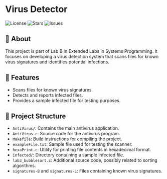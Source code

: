 # Virus Detector

![License](https://img.shields.io/github/license/gilbarel1/virus-detector)
![Stars](https://img.shields.io/github/stars/gilbarel1/virus-detector)
![Issues](https://img.shields.io/github/issues/gilbarel1/virus-detector)

## 📌 About

This project is part of Lab B in Extended Labs in Systems Programming. It focuses on developing a virus detection system that scans files for known virus signatures and identifies potential infections.

## 🚀 Features

- Scans files for known virus signatures.
- Detects and reports infected files.
- Provides a sample infected file for testing purposes.

## 📂 Project Structure

- `AntiVirus/`: Contains the main antivirus application.
- `AntiVirus.c`: Source code for the antivirus program.
- `Makefile`: Build instructions for compiling the project.
- `exampleFile.txt`: Sample file used for testing the scanner.
- `hexaPrint.c`: Utility for printing file contents in hexadecimal format.
- `infected/`: Directory containing a sample infected file.
- `lab3_bubblesort.c`: Additional source code, possibly related to sorting algorithms.
- `signatures-B` and `signatures-L`: Files containing known virus signatures.
